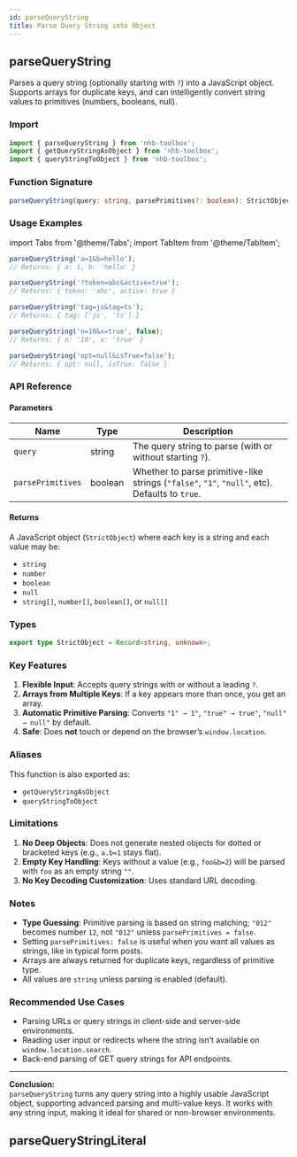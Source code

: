 ```yaml
---
id: parseQueryString
title: Parse Query String into Object
---
```


## parseQueryString

Parses a query string (optionally starting with `?`) into a JavaScript object.  
Supports arrays for duplicate keys, and can intelligently convert string values to primitives (numbers, booleans, null).

### Import

```typescript
import { parseQueryString } from 'nhb-toolbox';
import { getQueryStringAsObject } from 'nhb-toolbox';
import { queryStringToObject } from 'nhb-toolbox';
```

### Function Signature

```typescript
parseQueryString(query: string, parsePrimitives?: boolean): StrictObject
```

### Usage Examples

import Tabs from '@theme/Tabs';
import TabItem from '@theme/TabItem';

<Tabs>
<TabItem value="Basic" label="Basic">

```typescript
parseQueryString('a=1&b=hello');
// Returns: { a: 1, b: 'hello' }
```

</TabItem>
<TabItem value="With Question Mark" label="With '?' Prefix">

```typescript
parseQueryString('?token=abc&active=true');
// Returns: { token: 'abc', active: true }
```

</TabItem>
<TabItem value="Multiple Values" label="Multiple Values">

```typescript
parseQueryString('tag=js&tag=ts');
// Returns: { tag: ['js', 'ts'] }
```

</TabItem>
<TabItem value="No Primitives" label="No Primitive Parsing">

```typescript
parseQueryString('n=10&x=true', false);
// Returns: { n: '10', x: 'true' }
```

</TabItem>
<TabItem value="Null and False" label="Null and Booleans">

```typescript
parseQueryString('opt=null&isTrue=false');
// Returns: { opt: null, isTrue: false }
```

</TabItem>
</Tabs>

### API Reference

#### Parameters

| Name              | Type    | Description                                                                                    |
| ----------------- | ------- | ---------------------------------------------------------------------------------------------- |
| `query`           | string  | The query string to parse (with or without starting `?`).                                      |
| `parsePrimitives` | boolean | Whether to parse primitive-like strings (`"false"`, `"1"`, `"null"`, etc). Defaults to `true`. |

#### Returns

A JavaScript object (<code>StrictObject</code>) where each key is a string and each value may be:

- `string`
- `number`
- `boolean`
- `null`
- `string[]`, `number[]`, `boolean[]`, or `null[]`

### Types

```typescript
export type StrictObject = Record<string, unknown>;
```

### Key Features

1. **Flexible Input**: Accepts query strings with or without a leading `?`.
2. **Arrays from Multiple Keys**: If a key appears more than once, you get an array.
3. **Automatic Primitive Parsing**: Converts `"1" → 1"`, `"true" → true"`, `"null" → null"` by default.
4. **Safe**: Does **not** touch or depend on the browser’s `window.location`.

### Aliases

This function is also exported as:

- `getQueryStringAsObject`
- `queryStringToObject`

### Limitations

1. **No Deep Objects**: Does not generate nested objects for dotted or bracketed keys (e.g., `a.b=1` stays flat).
2. **Empty Key Handling**: Keys without a value (e.g., `foo&b=2`) will be parsed with `foo` as an empty string `""`.
3. **No Key Decoding Customization**: Uses standard URL decoding.

### Notes

- **Type Guessing**: Primitive parsing is based on string matching; `"012"` becomes number `12`, not `"012"` unless `parsePrimitives = false`.
- Setting `parsePrimitives: false` is useful when you want all values as strings, like in typical form posts.
- Arrays are always returned for duplicate keys, regardless of primitive type.
- All values are `string` unless parsing is enabled (default).

### Recommended Use Cases

- Parsing URLs or query strings in client-side and server-side environments.
- Reading user input or redirects where the string isn’t available on `window.location.search`.
- Back-end parsing of GET query strings for API endpoints.

---

**Conclusion:**  
`parseQueryString` turns any query string into a highly usable JavaScript object, supporting advanced parsing and multi-value keys. It works with any string input, making it ideal for shared or non-browser environments.

## parseQueryStringLiteral
